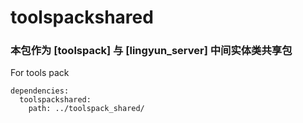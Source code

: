# toolspackshared

### 本包作为 [toolspack] 与 [lingyun_server] 中间实体类共享包

For tools pack

```
dependencies:
  toolspackshared:
    path: ../toolspack_shared/
```